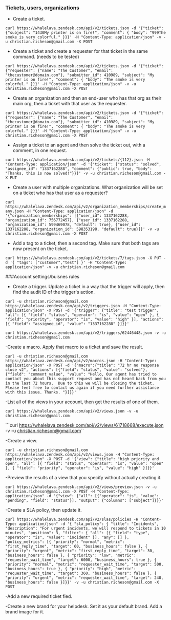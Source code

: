 ### Tickets, users, organizations
- Create a ticket.


```curl https://whalelava.zendesk.com/api/v2/tickets.json -d '{"ticket": {"subject": "1430My printer is on fire!", "comment": { "body": "999The smoke is very colorful." }}}' -H "Content-Type: application/json" -v -u christian.richeson@gmail.com -X POST```


- Create a ticket and create a requester for that ticket in the same command. (needs to be tested)


```curl https://whalelava.zendesk.com/api/v2/tickets.json -d '{"ticket": {"requester": {"name": "The Customer", "email": "thecustomer@domain.com"}, "submitter_id": 410989, "subject": "My printer is on fire!", "comment": { "body": "The smoke is very colorful." }}}' -H "Content-Type: application/json" -v -u christian.richeson@gmail.com -X POST```


- Create an organization and then an end-user who has that org as their main org, then a ticket with that user as the requester.
 

```curl https://whalelava.zendesk.com/api/v2/tickets.json -d '{"ticket": {"requester": {"name": "The Customer", "email": "thecustomer@domain.com"}, "submitter_id": 410989, "subject": "My printer is on fire!", "comment": { "body": "The smoke is very colorful." }}}' -H "Content-Type: application/json" -v -u christian.richeson@gmail.com -X POST```

- Assign a ticket to an agent and then solve the ticket out, with a comment, in one request.
 

```curl https://whalelava.zendesk.com/api/v2/tickets/{112}.json -H "Content-Type: application/json" -d '{"ticket": {"status": "solved", "assignee_id": "1337162288", "comment": {"public": true, "body": "Thanks, this is now solved!"}}}' -v -u christian.richeson@gmail.com -X PUT```

- Create a user with multiple organizations. What organization will be set on a ticket who has that user as a requester?


```curl https://whalelava.zendesk.com/api/v2/organization_memberships/create_many.json -H "Content-Type: application/json" -d '{"organization_memberships": [{"user_id": 1337162288, "organization_id": 756772457}, {"user_id": 1337162288, "organization_id": 599469078, "default": true}, {"user_id": 1337162288, "organization_id": 598353198, "default": true}]}' -v -u christian.richeson@gmail.com -X POST```

- Add a tag to a ticket, then a second tag. Make sure that both tags are now present on the ticket.


```curl https://whalelava.zendesk.com/api/v2/tickets/7/tags.json -X PUT -d '{ "tags": ["customer","test"] }' -H "Content-Type: application/json" -v -u christian.richeson@gmail.com```











###Account settings/buisnes rules

- Create a trigger. Update a ticket in a way that the trigger will apply, then find the audit ID of the trigger's action.


```curl -u christian.richeson@gmail.com https://whalelava.zendesk.com/api/v2/triggers.json -H "Content-Type: application/json" -X POST -d '{"trigger": {"title": "test trigger", "all": [{ "field": "status", "operator": "is", "value": "open" }, { "field": "priority", "operator": "is", "value": "high" }], "actions": [{ "field": "assignee_id", "value": "1337162288" }]}}'```

```curl https://whalelava.zendesk.com/api/v2/triggers/62446448.json -v -u christian.richeson@gmail.com```


-Create a macro. Apply that macro to a ticket and save the result.


```curl -u christian.richeson@gmail.com https://whalelava.zendesk.com/api/v2/macros.json -H "Content-Type: application/json" -X POST -d '{"macro":{"title": "72 hr no response close v2", "actions": [{"field": "status", "value": "solved"}, {"field": "comment_value", "value": "Hello, Our agent has tried to contact you about this support request and has not heard back from you in the last 72 hours.  Due to this we will be closing the ticket.  Please feel free to contact us again if you need further assistance with this issue. Thanks. "}]}}'```
 


-List all of the views in your account, then get the results of one of them.

```curl https://whalelava.zendesk.com/api/v2/views.json -v -u christian.richeson@gmail.com```

```curl https://whalelava.zendesk.com/api/v2/views/61718668/execute.json -v -u christian.richeson@gmail.com``

-Create a view.

```curl -u christian.richeson@gmail.com https://whalelava.zendesk.com/api/v2/views.json -H "Content-Type: application/json" -X POST -d '{"view": {"title": "high priority and open", "all": [{ "field": "status", "operator": "is", "value": "open" }, { "field": "priority", "operator": "is", "value": "high" }]}}'```

-Preview the results of a view that you specify without actually creating it.

```curl https://whalelava.zendesk.com/api/v2/views/preview.json -v -u christian.richeson@gmail.com -X POST -H "Content-Type: application/json" -d '{"view": {"all": [{"operator": "is", "value": "pending", "field": "status"}], "output": {"columns": ["subject"]}}}'```

-Create a SLA policy, then update it.



```curl https://whalelava.zendesk.com/api/v2/slas/policies -H "Content-Type: application/json" -d '{ "sla_policy": { "title": "Incidents", "description": "For urgent incidents, we will respond to tickets in 10 minutes", "position": 3, "filter": { "all": [{ "field": "type", "operator": "is", "value": "incident" }], "any": [] }, "policy_metrics": [{ "priority": "normal", "metric": "first_reply_time", "target": 60, "business_hours": false }, { "priority": "urgent", "metric": "first_reply_time", "target": 30, "business_hours": false }, { "priority": "low", "metric": "requester_wait_time", "target": 6000, "business_hours": true }, { "priority": "normal", "metric": "requester_wait_time", "target": 500, "business_hours": true }, { "priority": "high", "metric": "requester_wait_time", "target": 360, "business_hours": false }, { "priority": "urgent", "metric": "requester_wait_time", "target": 240, "business_hours": false }]}}' -v -u christian.richeson@gmail.com -X POST```


-Add a new required ticket fied.

-Create a new brand for your helpdesk. Set it as your default brand. Add a brand image for it.
